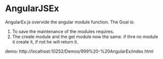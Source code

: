 AngularJSEx
===========

AngularEx.js overvide the angular module function. The Goal is:
1. To save the maintenance of the modules requires.
2. The create module and the get module now the same. if thre no module it create it, if not he will return it.

demo: http://localhost:10252/Demos/999%20-%20AngularEx/index.html


